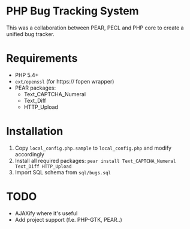 PHP Bug Tracking System
=======================
This was a collaboration between PEAR, PECL and PHP core to create a unified bug tracker.

Requirements
============
- PHP 5.4+
- `ext/openssl` (for https:// fopen wrapper)
- PEAR packages:
	- Text_CAPTCHA_Numeral
	- Text_Diff
	- HTTP_Upload

Installation
============
1. Copy `local_config.php.sample` to `local_config.php` and modify accordingly
2. Install all required packages:
`pear install Text_CAPTCHA_Numeral Text_Diff HTTP_Upload`
3. Import SQL schema from `sql/bugs.sql`

TODO
====
- AJAXify where it's useful
- Add project support (f.e. PHP-GTK, PEAR..)
